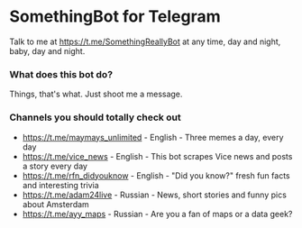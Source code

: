# SomethingBot for Telegram

Talk to me at https://t.me/SomethingReallyBot at any time, day and night, baby, day and night.

### What does this bot do?

Things, that's what. Just shoot me a message.

### Channels you should totally check out

- https://t.me/maymays_unlimited - English - Three memes a day, every day
- https://t.me/vice_news - English - This bot scrapes Vice news and posts a story every day
- https://t.me/rfn_didyouknow - English - "Did you know?" fresh fun facts and interesting trivia
- https://t.me/adam24live - Russian - News, short stories and funny pics about Amsterdam
- https://t.me/ayy_maps - Russian - Are you a fan of maps or a data geek?
